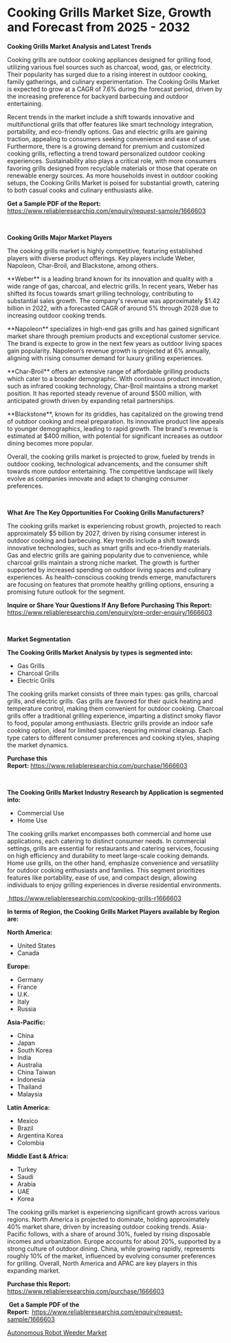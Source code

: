 <p><h1>Cooking Grills Market Size, Growth and Forecast from 2025 - 2032</h1></p><p><strong>Cooking Grills Market Analysis and Latest Trends</strong></p>
<p><p>Cooking grills are outdoor cooking appliances designed for grilling food, utilizing various fuel sources such as charcoal, wood, gas, or electricity. Their popularity has surged due to a rising interest in outdoor cooking, family gatherings, and culinary experimentation. The Cooking Grills Market is expected to grow at a CAGR of 7.6% during the forecast period, driven by the increasing preference for backyard barbecuing and outdoor entertaining.</p><p>Recent trends in the market include a shift towards innovative and multifunctional grills that offer features like smart technology integration, portability, and eco-friendly options. Gas and electric grills are gaining traction, appealing to consumers seeking convenience and ease of use. Furthermore, there is a growing demand for premium and customized cooking grills, reflecting a trend toward personalized outdoor cooking experiences. Sustainability also plays a critical role, with more consumers favoring grills designed from recyclable materials or those that operate on renewable energy sources. As more households invest in outdoor cooking setups, the Cooking Grills Market is poised for substantial growth, catering to both casual cooks and culinary enthusiasts alike.</p></p>
<p><strong>Get a Sample PDF of the Report:&nbsp;</strong> <a href="https://www.reliableresearchiq.com/enquiry/request-sample/1666603?utm_campaign=3292&utm_medium=2&utm_source=Github&utm_content=ia&utm_term=06032025&utm_id=cooking-grills">https://www.reliableresearchiq.com/enquiry/request-sample/1666603</a></p>
<p>&nbsp;</p>
<p><strong>Cooking Grills Major Market Players</strong></p>
<p><p>The cooking grills market is highly competitive, featuring established players with diverse product offerings. Key players include Weber, Napoleon, Char-Broil, and Blackstone, among others.</p><p>**Weber** is a leading brand known for its innovation and quality with a wide range of gas, charcoal, and electric grills. In recent years, Weber has shifted its focus towards smart grilling technology, contributing to substantial sales growth. The company's revenue was approximately $1.42 billion in 2022, with a forecasted CAGR of around 5% through 2028 due to increasing outdoor cooking trends.</p><p>**Napoleon** specializes in high-end gas grills and has gained significant market share through premium products and exceptional customer service. The brand is expecte to grow in the next few years as outdoor living spaces gain popularity. Napoleon’s revenue growth is projected at 6% annually, aligning with rising consumer demand for luxury grilling experiences.</p><p>**Char-Broil** offers an extensive range of affordable grilling products which cater to a broader demographic. With continuous product innovation, such as infrared cooking technology, Char-Broil maintains a strong market position. It has reported steady revenue of around $500 million, with anticipated growth driven by expanding retail partnerships.</p><p>**Blackstone**, known for its griddles, has capitalized on the growing trend of outdoor cooking and meal preparation. Its innovative product line appeals to younger demographics, leading to rapid growth. The brand's revenue is estimated at $400 million, with potential for significant increases as outdoor dining becomes more popular.</p><p>Overall, the cooking grills market is projected to grow, fueled by trends in outdoor cooking, technological advancements, and the consumer shift towards more outdoor entertaining. The competitive landscape will likely evolve as companies innovate and adapt to changing consumer preferences.</p></p>
<p>&nbsp;</p>
<p><strong>What Are The Key Opportunities For Cooking Grills Manufacturers?</strong></p>
<p><p>The cooking grills market is experiencing robust growth, projected to reach approximately $5 billion by 2027, driven by rising consumer interest in outdoor cooking and barbecuing. Key trends include a shift towards innovative technologies, such as smart grills and eco-friendly materials. Gas and electric grills are gaining popularity due to convenience, while charcoal grills maintain a strong niche market. The growth is further supported by increased spending on outdoor living spaces and culinary experiences. As health-conscious cooking trends emerge, manufacturers are focusing on features that promote healthy grilling options, ensuring a promising future outlook for the segment.</p></p>
<p><strong>Inquire or Share Your Questions If Any Before Purchasing This Report:</strong> <a href="https://www.reliableresearchiq.com/enquiry/pre-order-enquiry/1666603?utm_campaign=3292&utm_medium=2&utm_source=Github&utm_content=ia&utm_term=06032025&utm_id=cooking-grills">https://www.reliableresearchiq.com/enquiry/pre-order-enquiry/1666603</a></p>
<p>&nbsp;</p>
<p><strong>Market Segmentation</strong></p>
<p><strong>The Cooking Grills Market Analysis by types is segmented into:</strong></p>
<p><ul><li>Gas Grills</li><li>Charcoal Grills</li><li>Electric Grills</li></ul></p>
<p><p>The cooking grills market consists of three main types: gas grills, charcoal grills, and electric grills. Gas grills are favored for their quick heating and temperature control, making them convenient for outdoor cooking. Charcoal grills offer a traditional grilling experience, imparting a distinct smoky flavor to food, popular among enthusiasts. Electric grills provide an indoor safe cooking option, ideal for limited spaces, requiring minimal cleanup. Each type caters to different consumer preferences and cooking styles, shaping the market dynamics.</p></p>
<p><strong>Purchase this Report:&nbsp;</strong><a href="https://www.reliableresearchiq.com/purchase/1666603?utm_campaign=3292&utm_medium=2&utm_source=Github&utm_content=ia&utm_term=06032025&utm_id=cooking-grills">https://www.reliableresearchiq.com/purchase/1666603</a></p>
<p>&nbsp;</p>
<p><strong>The Cooking Grills Market Industry Research by Application is segmented into:</strong></p>
<p><ul><li>Commercial Use</li><li>Home Use</li></ul></p>
<p><p>The cooking grills market encompasses both commercial and home use applications, each catering to distinct consumer needs. In commercial settings, grills are essential for restaurants and catering services, focusing on high efficiency and durability to meet large-scale cooking demands. Home use grills, on the other hand, emphasize convenience and versatility for outdoor cooking enthusiasts and families. This segment prioritizes features like portability, ease of use, and compact design, allowing individuals to enjoy grilling experiences in diverse residential environments.</p></p>
<p><a href="https://www.reliableresearchiq.com/cooking-grills-r1666603?utm_campaign=3292&utm_medium=2&utm_source=Github&utm_content=ia&utm_term=06032025&utm_id=cooking-grills">&nbsp;https://www.reliableresearchiq.com/cooking-grills-r1666603</a></p>
<p><strong>In terms of Region, the Cooking Grills Market Players available by Region are:</strong></p>
<p>
    <p> <strong> North America: </strong>
        <ul>
            <li>United States</li>
            <li>Canada</li>
        </ul>
        </p> 
    <p> <strong> Europe: </strong>
        <ul>
            <li>Germany</li>
            <li>France</li>
            <li>U.K.</li>
            <li>Italy</li>
            <li>Russia</li>
        </ul>
        </p> 
    <p> <strong> Asia-Pacific: </strong>
        <ul>
            <li>China</li>
            <li>Japan</li>
            <li>South Korea</li>
            <li>India</li>
            <li>Australia</li>
            <li>China Taiwan</li>
            <li>Indonesia</li>
            <li>Thailand</li>
            <li>Malaysia</li>
        </ul>
        </p> 
    <p> <strong> Latin America: </strong>
        <ul>
            <li>Mexico</li>
            <li>Brazil</li>
            <li>Argentina Korea</li>
            <li>Colombia</li>
        </ul>
        </p> 
    <p> <strong> Middle East & Africa: </strong>
        <ul>
            <li>Turkey</li>
            <li>Saudi</li>
            <li>Arabia</li>
            <li>UAE</li>
            <li>Korea</li>
        </ul>
    </p>
    </p>
<p><p>The cooking grills market is experiencing significant growth across various regions. North America is projected to dominate, holding approximately 40% market share, driven by increasing outdoor cooking trends. Asia-Pacific follows, with a share of around 30%, fueled by rising disposable incomes and urbanization. Europe accounts for about 20%, supported by a strong culture of outdoor dining. China, while growing rapidly, represents roughly 10% of the market, influenced by evolving consumer preferences for grilling. Overall, North America and APAC are key players in this expanding market.</p></p>
<p><strong>Purchase this Report: </strong><a href="https://www.reliableresearchiq.com/purchase/1666603?utm_campaign=3292&utm_medium=2&utm_source=Github&utm_content=ia&utm_term=06032025&utm_id=cooking-grills">https://www.reliableresearchiq.com/purchase/1666603</a></p>
<p>&nbsp;<strong>Get a Sample PDF of the Report:&nbsp;&nbsp;</strong><a href="https://www.reliableresearchiq.com/enquiry/request-sample/1666603?utm_campaign=3292&utm_medium=2&utm_source=Github&utm_content=ia&utm_term=06032025&utm_id=cooking-grills">https://www.reliableresearchiq.com/enquiry/request-sample/1666603</a></p>
<p><strong></strong></p>
<p><p><a href="https://github.com/lefiobakali/Market-Research-Report-List-1/blob/main/autonomous-robot-weeder-market.md?utm_campaign=3292&utm_medium=2&utm_source=Github&utm_content=ia&utm_term=06032025&utm_id=cooking-grills">Autonomous Robot Weeder Market</a></p></p>